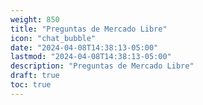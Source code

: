 ```yaml
---
weight: 850
title: "Preguntas de Mercado Libre"
icon: "chat_bubble"
date: "2024-04-08T14:38:13-05:00"
lastmod: "2024-04-08T14:38:13-05:00"
description: "Preguntas de Mercado Libre"
draft: true
toc: true
---
```

